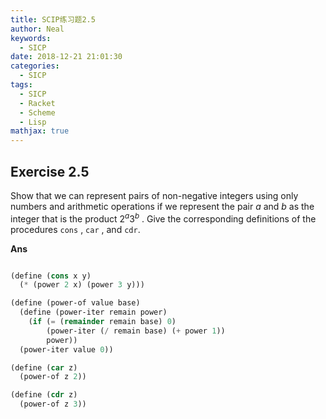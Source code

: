 ```yaml
---
title: SCIP练习题2.5
author: Neal
keywords:
  - SICP
date: 2018-12-21 21:01:30
categories:
  - SICP
tags:
  - SICP
  - Racket
  - Scheme
  - Lisp
mathjax: true
---
```


## Exercise 2.5

Show that we can represent pairs of non-negative integers using only numbers and arithmetic operations if we represent the pair $a$ and $b$ as the integer that is the product $2^a3^b$ . Give the corresponding definitions of the procedures `cons` , `car` , and `cdr`.

**Ans**

```scheme

(define (cons x y)
  (* (power 2 x) (power 3 y)))

(define (power-of value base)
  (define (power-iter remain power)
    (if (= (remainder remain base) 0)
        (power-iter (/ remain base) (+ power 1))
        power))
  (power-iter value 0))

(define (car z)
  (power-of z 2))

(define (cdr z)
  (power-of z 3))
```
